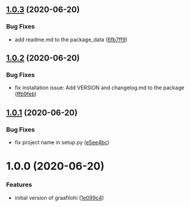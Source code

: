 ## [1.0.3](https://gitlab.com/blissfulreboot/python/graafilohi/compare/v1.0.2...v1.0.3) (2020-06-20)


### Bug Fixes

* add readme.md to the package_data ([6fb7ff9](https://gitlab.com/blissfulreboot/python/graafilohi/commit/6fb7ff99109d965bbbfc84cf7c3617b89661836c))

## [1.0.2](https://gitlab.com/blissfulreboot/python/graafilohi/compare/v1.0.1...v1.0.2) (2020-06-20)


### Bug Fixes

* fix installation issue: Add VERSION and changelog.md to the package ([ffb9feb](https://gitlab.com/blissfulreboot/python/graafilohi/commit/ffb9feb5c0d4a1b121e9ce93bed1df51ba5f0284))

## [1.0.1](https://gitlab.com/blissfulreboot/python/graafilohi/compare/v1.0.0...v1.0.1) (2020-06-20)


### Bug Fixes

* fix project name in setup.py ([e5ee4bc](https://gitlab.com/blissfulreboot/python/graafilohi/commit/e5ee4bc7b29082ead27dd55457cc80d25bcc2088))

# 1.0.0 (2020-06-20)


### Features

* initial version of graafilohi ([1e099c4](https://gitlab.com/blissfulreboot/python/graafilohi/commit/1e099c40499678aa19d29dd8e55ee8d1786ad340))
